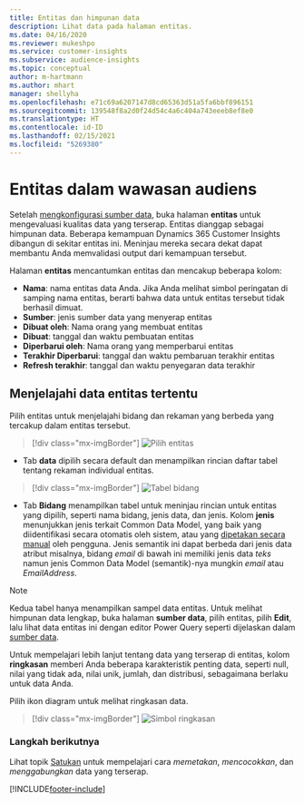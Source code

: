 ```yaml
---
title: Entitas dan himpunan data
description: Lihat data pada halaman entitas.
ms.date: 04/16/2020
ms.reviewer: mukeshpo
ms.service: customer-insights
ms.subservice: audience-insights
ms.topic: conceptual
author: m-hartmann
ms.author: mhart
manager: shellyha
ms.openlocfilehash: e71c69a6207147d8cd65363d51a5fa6bbf896151
ms.sourcegitcommit: 139548f8a2d0f24d54c4a6c404a743eeeb8ef8e0
ms.translationtype: HT
ms.contentlocale: id-ID
ms.lasthandoff: 02/15/2021
ms.locfileid: "5269380"
---
```

# <a name="entities-in-audience-insights"></a>Entitas dalam wawasan audiens

Setelah [mengkonfigurasi sumber data](data-sources.md), buka halaman **entitas** untuk mengevaluasi kualitas data yang terserap. Entitas dianggap sebagai himpunan data. Beberapa kemampuan Dynamics 365 Customer Insights dibangun di sekitar entitas ini. Meninjau mereka secara dekat dapat membantu Anda memvalidasi output dari kemampuan tersebut.

Halaman **entitas** mencantumkan entitas dan mencakup beberapa kolom:

- **Nama**: nama entitas data Anda. Jika Anda melihat simbol peringatan di samping nama entitas, berarti bahwa data untuk entitas tersebut tidak berhasil dimuat.
- **Sumber**: jenis sumber data yang menyerap entitas
- **Dibuat oleh**: Nama orang yang membuat entitas
- **Dibuat**: tanggal dan waktu pembuatan entitas
- **Diperbarui oleh**: Nama orang yang memperbarui entitas
- **Terakhir Diperbarui**: tanggal dan waktu pembaruan terakhir entitas
- **Refresh terakhir**: tanggal dan waktu penyegaran data terakhir

## <a name="exploring-a-specific-entitys-data"></a>Menjelajahi data entitas tertentu

Pilih entitas untuk menjelajahi bidang dan rekaman yang berbeda yang tercakup dalam entitas tersebut.

> [!div class="mx-imgBorder"]
> ![Pilih entitas](media/data-manager-entities-data.png "Pilih entitas")

- Tab **data** dipilih secara default dan menampilkan rincian daftar tabel tentang rekaman individual entitas.

> [!div class="mx-imgBorder"]
> ![Tabel bidang](media/data-manager-entities-fields.PNG "Tabel bidang")

- Tab **Bidang** menampilkan tabel untuk meninjau rincian untuk entitas yang dipilih, seperti nama bidang, jenis data, dan jenis. Kolom **jenis** menunjukkan jenis terkait Common Data Model, yang baik yang diidentifikasi secara otomatis oleh sistem, atau yang [dipetakan secara manual](map-entities.md) oleh pengguna. Jenis semantik ini dapat berbeda dari jenis data atribut misalnya, bidang *email* di bawah ini memiliki jenis data *teks* namun jenis Common Data Model (semantik)-nya mungkin *email* atau *EmailAddress*.

> [!NOTE]
> Kedua tabel hanya menampilkan sampel data entitas. Untuk melihat himpunan data lengkap, buka halaman **sumber data**, pilih entitas, pilih **Edit**, lalu lihat data entitas ini dengan editor Power Query seperti dijelaskan dalam [sumber data](data-sources.md).

Untuk mempelajari lebih lanjut tentang data yang terserap di entitas, kolom **ringkasan** memberi Anda beberapa karakteristik penting data, seperti null, nilai yang tidak ada, nilai unik, jumlah, dan distribusi, sebagaimana berlaku untuk data Anda.

Pilih ikon diagram untuk melihat ringkasan data.

> [!div class="mx-imgBorder"]
> ![Simbol ringkasan](media/data-manager-entities-summary.png "Tabel Ringkasan Data")

### <a name="next-step"></a>Langkah berikutnya

Lihat topik [Satukan](data-unification.md) untuk mempelajari cara *memetakan*, *mencocokkan*, dan *menggabungkan* data yang terserap.


[!INCLUDE[footer-include](../includes/footer-banner.md)]